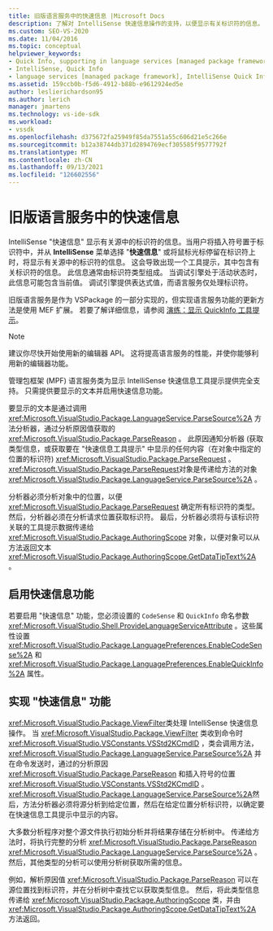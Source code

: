 ```yaml
---
title: 旧版语言服务中的快速信息 |Microsoft Docs
description: 了解对 IntelliSense 快速信息操作的支持，以便显示有关标识符的信息。
ms.custom: SEO-VS-2020
ms.date: 11/04/2016
ms.topic: conceptual
helpviewer_keywords:
- Quick Info, supporting in language services [managed package framework]
- IntelliSense, Quick Info
- language services [managed package framework], IntelliSense Quick Info
ms.assetid: 159ccb0b-f5d6-4912-b88b-e9612924ed5e
author: leslierichardson95
ms.author: lerich
manager: jmartens
ms.technology: vs-ide-sdk
ms.workload:
- vssdk
ms.openlocfilehash: d375672fa25949f85da7551a55c606d21e5c266e
ms.sourcegitcommit: b12a38744db371d2894769ecf305585f9577792f
ms.translationtype: MT
ms.contentlocale: zh-CN
ms.lasthandoff: 09/13/2021
ms.locfileid: "126602556"
---
```

# <a name="quick-info-in-a-legacy-language-service"></a>旧版语言服务中的快速信息
IntelliSense "快速信息" 显示有关源中的标识符的信息。当用户将插入符号置于标识符中，并从 **IntelliSense** 菜单选择 "**快速信息**" 或将鼠标光标停留在标识符上时，将显示有关源中的标识符的信息。 这会导致出现一个工具提示，其中包含有关标识符的信息。 此信息通常由标识符类型组成。 当调试引擎处于活动状态时，此信息可能包含当前值。 调试引擎提供表达式值，而语言服务仅处理标识符。

 旧版语言服务是作为 VSPackage 的一部分实现的，但实现语言服务功能的更新方法是使用 MEF 扩展。 若要了解详细信息，请参阅 [演练：显示 QuickInfo 工具提示](../../extensibility/walkthrough-displaying-quickinfo-tooltips.md)。

> [!NOTE]
> 建议你尽快开始使用新的编辑器 API。 这将提高语言服务的性能，并使你能够利用新的编辑器功能。

 管理包框架 (MPF) 语言服务类为显示 IntelliSense 快速信息工具提示提供完全支持。 只需提供要显示的文本并启用快速信息功能。

 要显示的文本是通过调用 <xref:Microsoft.VisualStudio.Package.LanguageService.ParseSource%2A> 方法分析器，通过分析原因值获取的 <xref:Microsoft.VisualStudio.Package.ParseReason> 。 此原因通知分析器 (获取类型信息，或获取要在 "快速信息工具提示" 中显示的任何内容（在对象中指定的位置的标识符) <xref:Microsoft.VisualStudio.Package.ParseRequest> 。 <xref:Microsoft.VisualStudio.Package.ParseRequest>对象是传递给方法的对象 <xref:Microsoft.VisualStudio.Package.LanguageService.ParseSource%2A> 。

 分析器必须分析对象中的位置，以便 <xref:Microsoft.VisualStudio.Package.ParseRequest> 确定所有标识符的类型。 然后，分析器必须在分析请求位置获取标识符。 最后，分析器必须将与该标识符关联的工具提示数据传递给 <xref:Microsoft.VisualStudio.Package.AuthoringScope> 对象，以便对象可以从方法返回文本 <xref:Microsoft.VisualStudio.Package.AuthoringScope.GetDataTipText%2A> 。

## <a name="enabling-the-quick-info-feature"></a>启用快速信息功能
 若要启用 "快速信息" 功能，您必须设置的 `CodeSense` 和 `QuickInfo` 命名参数 <xref:Microsoft.VisualStudio.Shell.ProvideLanguageServiceAttribute> 。这些属性设置 <xref:Microsoft.VisualStudio.Package.LanguagePreferences.EnableCodeSense%2A> 和 <xref:Microsoft.VisualStudio.Package.LanguagePreferences.EnableQuickInfo%2A> 属性。

## <a name="implementing-the-quick-info-feature"></a>实现 "快速信息" 功能
 <xref:Microsoft.VisualStudio.Package.ViewFilter>类处理 IntelliSense 快速信息操作。 当 <xref:Microsoft.VisualStudio.Package.ViewFilter> 类收到命令时 <xref:Microsoft.VisualStudio.VSConstants.VSStd2KCmdID> ，类会调用方法， <xref:Microsoft.VisualStudio.Package.LanguageService.ParseSource%2A> 并在命令发送时，通过的分析原因 <xref:Microsoft.VisualStudio.Package.ParseReason> 和插入符号的位置 <xref:Microsoft.VisualStudio.VSConstants.VSStd2KCmdID> 。 <xref:Microsoft.VisualStudio.Package.LanguageService.ParseSource%2A>然后，方法分析器必须将源分析到给定位置，然后在给定位置分析标识符，以确定要在快速信息工具提示中显示的内容。

 大多数分析程序对整个源文件执行初始分析并将结果存储在分析树中。 传递给方法时，将执行完整的分析 <xref:Microsoft.VisualStudio.Package.ParseReason> <xref:Microsoft.VisualStudio.Package.LanguageService.ParseSource%2A> 。 然后，其他类型的分析可以使用分析树获取所需的信息。

 例如，解析原因值 <xref:Microsoft.VisualStudio.Package.ParseReason> 可以在源位置找到标识符，并在分析树中查找它以获取类型信息。 然后，将此类型信息传递给 <xref:Microsoft.VisualStudio.Package.AuthoringScope> 类，并由 <xref:Microsoft.VisualStudio.Package.AuthoringScope.GetDataTipText%2A> 方法返回。
